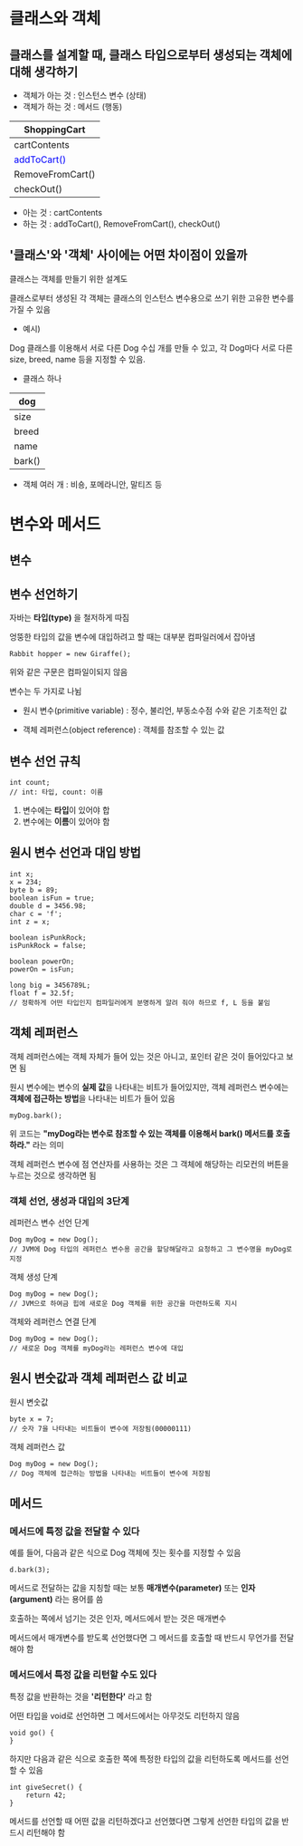 # 클래스와 객체

## 클래스를 설계할 때, 클래스 타입으로부터 생성되는 객체에 대해 생각하기
- 객체가 아는 것 : 인스턴스 변수 (상태)
- 객체가 하는 것 : 메서드 (행동)

|ShoppingCart|     
|------------|
|cartContents|
|<span style="color:blue">addToCart()</span>|
|RemoveFromCart()|
|checkOut()|

- 아는 것 : cartContents
- 하는 것 : addToCart(), RemoveFromCart(), checkOut()

## '클래스'와 '객체' 사이에는 어떤 차이점이 있을까
클래스는 객체를 만들기 위한 설계도

클래스로부터 생성된 각 객체는 클래스의 인스턴스 변수용으로 쓰기 위한 고유한 변수를 가질 수 있음



- 예시)

Dog 클래스를 이용해서 서로 다른 Dog 수십 개를 만들 수 있고, 각 Dog마다 서로 다른 size, breed, name 등을 지정할 수 있음.


- 클래스 하나

|dog|
|---|
|size|
|breed|
|name|
|bark()|

- 객체 여러 개 : 비숑, 포메라니안, 말티즈 등



# 변수와 메서드
## 변수

## 변수 선언하기
자바는 **타입(type)** 을 철저하게 따짐


엉뚱한 타입의 값을 변수에 대입하려고 할 때는 대부분 컴파일러에서 잡아냄

    Rabbit hopper = new Giraffe();

위와 같은 구문은 컴파일이되지 않음

변수는 두 가지로 나뉨

- 원시 변수(primitive variable) : 정수, 불리언, 부동소수점 수와 같은 기초적인 값

- 객체 레퍼런스(object reference) : 객체를 참조할 수 있는 값


## 변수 선언 규칙
    int count;
    // int: 타입, count: 이름
1. 변수에는 **타입**이 있어야 합
2. 변수에는 **이름**이 있어야 함


## 원시 변수 선언과 대입 방법
    int x;
    x = 234;
    byte b = 89;
    boolean isFun = true;
    double d = 3456.98;
    char c = 'f';
    int z = x;
    
    boolean isPunkRock;
    isPunkRock = false;

    boolean powerOn;
    powerOn = isFun;

    long big = 3456789L;
    float f = 32.5f;
    // 정확하게 어떤 타입인지 컴파일러에게 분명하게 알려 줘야 하므로 f, L 등을 붙임

## 객체 레퍼런스
객체 레퍼런스에는 객체 자체가 들어 있는 것은 아니고, 포인터 같은 것이 들어있다고 보면 됨

원시 변수에는 변수의 **실제 값**을 나타내는 비트가 들어있지만, 객체 레퍼런스 변수에는 **객체에 접근하는 방법**을 나타내는 비트가 들어 있음

    myDog.bark();

위 코드는 **"myDog라는 변수로 참조할 수 있는 객체를 이용해서 bark() 메서드를 호출하라."** 라는 의미

객체 레퍼런스 변수에 점 연산자를 사용하는 것은 그 객체에 해당하는 리모컨의 버튼을 누르는 것으로 생각하면 됨

### 객체 선언, 생성과 대입의 3단계
레퍼런스 변수 선언 단계

    Dog myDog = new Dog();
    // JVM에 Dog 타입의 레퍼런스 변수용 공간을 할당해달라고 요청하고 그 변수명을 myDog로 지정

객체 생성 단계

    Dog myDog = new Dog();
    // JVM으로 하여금 힙에 새로운 Dog 객체를 위한 공간을 마련하도록 지시

객체와 레퍼런스 연결 단계

    Dog myDog = new Dog();
    // 새로운 Dog 객체를 myDog라는 레퍼런스 변수에 대입


## 원시 변숫값과 객체 레퍼런스 값 비교
원시 변숫값

    byte x = 7;
    // 숫자 7을 나타내는 비트들이 변수에 저장됨(00000111)

객체 레퍼런스 값

    Dog myDog = new Dog();
    // Dog 객체에 접근하는 방법을 나타내는 비트들이 변수에 저장됨



## 메서드
### 메서드에 특정 값을 전달할 수 있다
예를 들어, 다음과 같은 식으로 Dog 객체에 짓는 횟수를 지정할 수 있음

    d.bark(3);

메서드로 전달하는 값을 지칭할 때는 보통 **매개변수(parameter)** 또는 **인자(argument)** 라는 용어를 씀

호출하는 쪽에서 넘기는 것은 인자, 메서드에서 받는 것은 매개변수

메서드에서 매개변수를 받도록 선언했다면 그 메서드를 호출할 때 반드시 무언가를 전달해야 함

### 메서드에서 특정 값을 리턴할 수도 있다
특정 값을 반환하는 것을 **'리턴한다'** 라고 함

어떤 타입을 void로 선언하면 그 메서드에서는 아무것도 리턴하지 않음

    void go() {
    }

하지만 다음과 같은 식으로 호출한 쪽에 특정한 타입의 값을 리턴하도록 메서드를 선언할 수 있음

    int giveSecret() {
        return 42;
    }

메서드를 선언할 때 어떤 값을 리턴하겠다고 선언했다면 그렇게 선언한 타입의 값을 반드시 리턴해야 함
